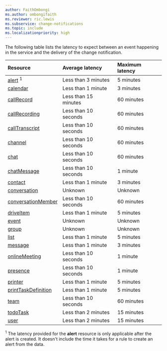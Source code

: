 ```yaml
---
author: FaithOmbongi
ms.author: ombongifaith
ms.reviewer: ric.lewis
ms.subservice: change-notifications
ms.topic: include
ms.localizationpriority: high
---
```


<!-- markdownlint-disable MD041-->
<!-- This include file is referenced from the change notifications overview. -->

The following table lists the latency to expect between an event happening in the service and the delivery of the change notification.

| Resource                | Average latency      | Maximum latency |
|:------------------------|:---------------------|:----------------|
| [alert][] <sup>1</sup>  | Less than 3 minutes  | 5 minutes       |
| [calendar][]            | Less than 1 minute   | 3 minutes       |
| [callRecord][]          | Less than 15 minutes | 60 minutes      |
| [callRecording][]       | Less than 10 seconds | 60 minutes      |
| [callTranscript][]      | Less than 10 seconds | 60 minutes      |
| [channel][]             | Less than 10 seconds | 60 minutes      |
| [chat][]                | Less than 10 seconds | 60 minutes      |
| [chatMessage][]         | Less than 10 seconds | 1 minute        |
| [contact][]             | Less than 1 minute   | 3 minutes       |
| [conversation][]        | Unknown              | Unknown         |
| [conversationMember][]  | Less than 10 seconds | 60 minutes      |
| [driveItem][]           | Less than 1 minute   | 5 minutes       |
| [event][]               | Unknown              | Unknown         |
| [group][]               | Unknown              | Unknown         |
| [list][]                | Less than 1 minute   | 5 minutes       |
| [message][]             | Less than 1 minute   | 3 minutes       |
| [onlineMeeting][]       | Less than 10 seconds | 1 minute        |
| [presence][]            | Less than 10 seconds | 1 minute        |
| [printer][]             | Less than 1 minute   | 5 minutes       |
| [printTaskDefinition][] | Less than 1 minute   | 5 minutes       |
| [team][]                | Less than 10 seconds | 60 minutes      |
| [todoTask][]            | Less than 2 minutes  | 15 minutes      |
| [user][]                | Less than 2 minutes  | 15 minutes      |

<sup>1</sup> The latency provided for the **alert** resource is only applicable after the alert is created. It doesn't include the time it takes for a rule to create an alert from the data.

[contact]: /graph/api/resources/contact
[conversation]: /graph/api/resources/conversation
[driveItem]: /graph/api/resources/driveitem
[event]: /graph/api/resources/event
[group]: /graph/api/resources/group
[message]: /graph/api/resources/message
[user]: /graph/api/resources/user
[alert]: /graph/api/resources/alert
[callRecord]: /graph/api/resources/callrecords-callrecord
[presence]: /graph/api/resources/presence
[chatMessage]: /graph/api/resources/chatmessage
[list]: /graph/api/resources/list
[printer]: /graph/api/resources/printer
[printTaskDefinition]: /graph/api/resources/printtaskdefinition
[todoTask]: /graph/api/resources/todotask
[channel]: /graph/api/resources/channel
[chat]: /graph/api/resources/chat
[conversationMember]: /graph/api/resources/conversationmember
[team]: /graph/api/resources/team
[onlineMeeting]: /graph/api/resources/onlinemeeting
[callTranscript]: /graph/api/resources/calltranscript
[callRecording]: /graph/api/resources/callrecording
[calendar]: /graph/api/resources/calendar
